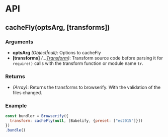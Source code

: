 # API

## cacheFly(optsArg, [transforms])

### Arguments

- **optsArg** *(Object|null)*: Options to cacheFly
- **[transforms]** *(...[Transform][Browserify Transform])*: Transform source code before parsing it for `require()` calls with the transform function or module name `tr`.

### Returns

- *(Array)*: Returns the transforms to browserify. With the validation of the files changed.

### Example
```javascript
const bundler = Browserify({
  transform: cacheFly(null, [Babelify, {preset: ["es2015"]}])
})
.bundle()
```

[Browserify Transform]: https://github.com/substack/module-deps#transforms
